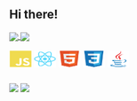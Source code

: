   ## Hi there!

<a href="https://github.com/anuraghazra/github-readme-stats">
  <img height=140 align="center" src="https://github-readme-stats.vercel.app/api?username=giovannasrj&show_icons=true&theme=onedark" />
</a>
<a href="https://github.com/anuraghazra/convoychat">
  <img height=140 align="center" src="https://github-readme-stats.vercel.app/api/top-langs?username=giovannasrj&layout=compact&langs_count=8&card_width=320&show_icons=true&theme=onedark" />
</a>


<div style="display: inline_block"><br>
  <img align="center" alt="JavaScript" height="30" width="40" src="https://raw.githubusercontent.com/devicons/devicon/master/icons/javascript/javascript-plain.svg">
  <img align="center" alt="Java" height="30" width="40" src="https://raw.githubusercontent.com/devicons/devicon/master/icons/react/react-original.svg">
  <img align="center" alt="HTML5" height="30" width="40" src="https://raw.githubusercontent.com/devicons/devicon/master/icons/html5/html5-original.svg">
  <img align="center" alt="CSS" height="30" width="40" src="https://raw.githubusercontent.com/devicons/devicon/master/icons/css3/css3-original.svg">
  <img align="center" alt="Java" height="30" width="40" src="https://raw.githubusercontent.com/devicons/devicon/master/icons/java/java-original.svg">
</div>
  
  ##
 
<div> 
  <a href = "mailto:serejo3532003@gmail.com"><img src="https://img.shields.io/badge/-Gmail-%23333?style=for-the-badge&logo=gmail&logoColor=white" target="_blank"></a>
  <a href="https://www.linkedin.com/in/giovanna-serejo-cavalheiro-24b2ba25a/" target="_blank"><img src="https://img.shields.io/badge/-LinkedIn-%230077B5?style=for-the-badge&logo=linkedin&logoColor=white" target="_blank"></a> 
  
</div>
